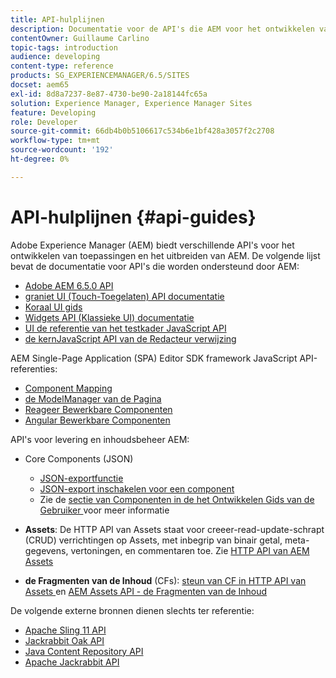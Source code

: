 ```yaml
---
title: API-hulplijnen
description: Documentatie voor de API's die AEM voor het ontwikkelen van toepassingen
contentOwner: Guillaume Carlino
topic-tags: introduction
audience: developing
content-type: reference
products: SG_EXPERIENCEMANAGER/6.5/SITES
docset: aem65
exl-id: 8d8a7237-8e87-4730-be90-2a18144fc65a
solution: Experience Manager, Experience Manager Sites
feature: Developing
role: Developer
source-git-commit: 66db4b0b5106617c534b6e1bf428a3057f2c2708
workflow-type: tm+mt
source-wordcount: '192'
ht-degree: 0%

---
```


# API-hulplijnen {#api-guides}

Adobe Experience Manager (AEM) biedt verschillende API&#39;s voor het ontwikkelen van toepassingen en het uitbreiden van AEM. De volgende lijst bevat de documentatie voor API&#39;s die worden ondersteund door AEM:

* [ Adobe AEM 6.5.0 API ](https://www.adobe.io/experience-manager/reference-materials/6-5/javadoc/index.html)
* [ graniet UI (Touch-Toegelaten) API documentatie ](https://www.adobe.io/experience-manager/reference-materials/6-5/granite-ui/api/index.html)
* [ Koraal UI gids ](https://www.adobe.io/experience-manager/reference-materials/6-5/coral-ui/coralui3/index.html)
* [ Widgets API (Klassieke UI) documentatie ](https://www.adobe.io/experience-manager/reference-materials/6-5/widgets-api/index.html)
* [ UI de referentie van het testkader JavaScript API ](https://www.adobe.io/experience-manager/reference-materials/6-5/test-api/index.html)
* [ de kernJavaScript API van de Redacteur verwijzing ](https://www.adobe.io/experience-manager/reference-materials/6-5/jsdoc/ui-touch/editor-core/index.html)

AEM Single-Page Application (SPA) Editor SDK framework JavaScript API-referenties:

* [ Component Mapping ](https://www.npmjs.com/package/@adobe/aem-spa-component-mapping)
* [ de ModelManager van de Pagina ](https://www.npmjs.com/package/@adobe/aem-spa-page-model-manager)
* [ Reageer Bewerkbare Componenten ](https://www.npmjs.com/package/@adobe/aem-react-editable-components)
* [ Angular Bewerkbare Componenten ](https://www.npmjs.com/package/@adobe/aem-angular-editable-components)

API&#39;s voor levering en inhoudsbeheer AEM:

* Core Components (JSON)

   * [JSON-exportfunctie](/help/sites-developing/json-exporter.md)
   * [JSON-export inschakelen voor een component](/help/sites-developing/json-exporter-components.md)
   * Zie de [ sectie van Componenten in de het Ontwikkelen Gids van de Gebruiker ](/help/sites-developing/getting-started.md) voor meer informatie

* **Assets**: De HTTP API van Assets staat voor creeer-read-update-schrapt (CRUD) verrichtingen op Assets, met inbegrip van binair getal, meta-gegevens, vertoningen, en commentaren toe. Zie [ HTTP API van AEM Assets ](/help/assets/mac-api-assets.md)

* **de Fragmenten van de Inhoud** (CFs): [ steun van CF in HTTP API van Assets ](/help/assets/assets-api-content-fragments.md) en [ AEM Assets API - de Fragmenten van de Inhoud ](https://www.adobe.io/experience-manager/reference-materials/6-5/assets-api-content-fragments/index.html)

De volgende externe bronnen dienen slechts ter referentie:

* [ Apache Sling 11 API ](https://sling.apache.org/apidocs/sling11/)
* [ Jackrabbit Oak API ](https://jackrabbit.apache.org/oak/docs/oak_api/overview.html)
* [ Java Content Repository API ](https://www.adobe.io/experience-manager/reference-materials/spec/javax.jcr/javadocs/jcr-2.0/index.html)
* [ Apache Jackrabbit API ](https://jackrabbit.apache.org/api)
